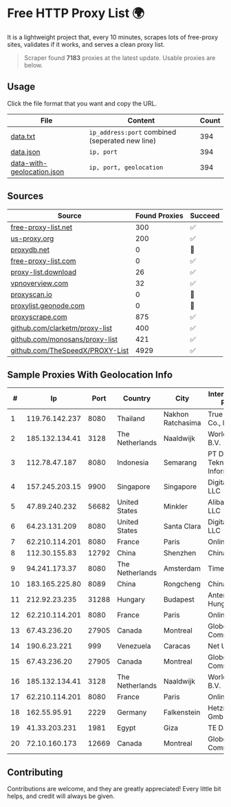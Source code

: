 
# Free HTTP Proxy List 🌍

It is a lightweight project that, every 10 minutes, scrapes lots of free-proxy sites, validates if it works, and serves a clean proxy list.


> Scraper found **7183** proxies at the latest update. Usable proxies are below.

## Usage

Click the file format that you want and copy the URL.


|File|Content|Count|
|----|-------|-----|
|[data.txt](https://raw.githubusercontent.com/themiralay/Proxy-List-World/master/data.txt)|`ip_address:port` combined (seperated new line)|394|
|[data.json](https://raw.githubusercontent.com/themiralay/Proxy-List-World/master/data.json)|`ip, port`|394|
|[data-with-geolocation.json](https://raw.githubusercontent.com/themiralay/Proxy-List-World/master/data-with-geolocation.json)|`ip, port, geolocation`|394|

## Sources

|Source|Found Proxies|Succeed|
|------|-------------|-------|
|[free-proxy-list.net](https://free-proxy-list.net)|300|✅|
|[us-proxy.org](https://www.us-proxy.org)|200|✅|
|[proxydb.net](http://proxydb.net)|0|🚫|
|[free-proxy-list.com](https://free-proxy-list.com/?page=&port=&type%5B%5D=http&type%5B%5D=https&up_time=0&search=Search)|0|✅|
|[proxy-list.download](https://www.proxy-list.download/HTTP)|26|✅|
|[vpnoverview.com](https://vpnoverview.com/privacy/anonymous-browsing/free-proxy-servers)|32|✅|
|[proxyscan.io](https://www.proxyscan.io)|0|🚫|
|[proxylist.geonode.com](https://proxylist.geonode.com/api/proxy-list?limit=300&page=1&sort_by=lastChecked&sort_type=desc&protocols=http,https)|0|🚫|
|[proxyscrape.com](https://api.proxyscrape.com/v2/?request=displayproxies&protocol=http&timeout=10000&country=all&ssl=all&anonymity=all)|875|✅|
|[github.com/clarketm/proxy-list](https://raw.githubusercontent.com/clarketm/proxy-list/master/proxy-list-raw.txt)|400|✅|
|[github.com/monosans/proxy-list](https://raw.githubusercontent.com/monosans/proxy-list/main/proxies/http.txt)|421|✅|
|[github.com/TheSpeedX/PROXY-List](https://raw.githubusercontent.com/TheSpeedX/PROXY-List/master/http.txt)|4929|✅|


## Sample Proxies With Geolocation Info

|#|Ip|Port|Country|City|Internet Service Provider|
|-|--|----|-------|----|-------------------------|
|1|119.76.142.237|8080|Thailand|Nakhon Ratchasima|True Internet Co., Ltd.|
|2|185.132.134.41|3128|The Netherlands|Naaldwijk|WorldStream B.V.|
|3|112.78.47.187|8080|Indonesia|Semarang|PT DES Teknologi Informasi|
|4|157.245.203.15|9900|Singapore|Singapore|DigitalOcean, LLC|
|5|47.89.240.232|56682|United States|Minkler|Alibaba.com LLC|
|6|64.23.131.209|8080|United States|Santa Clara|DigitalOcean, LLC|
|7|62.210.114.201|8080|France|Paris|Online SAS|
|8|112.30.155.83|12792|China|Shenzhen|China Mobile|
|9|94.241.173.37|8080|The Netherlands|Amsterdam|TimeWeb Ltd.|
|10|183.165.225.80|8089|China|Rongcheng|Chinanet|
|11|212.92.23.235|31288|Hungary|Budapest|Antenna Hungaria|
|12|62.210.114.201|8080|France|Paris|Online SAS|
|13|67.43.236.20|27905|Canada|Montreal|GloboTech Communications|
|14|190.6.23.221|999|Venezuela|Caracas|Net Uno|
|15|67.43.236.20|27905|Canada|Montreal|GloboTech Communications|
|16|185.132.134.41|3128|The Netherlands|Naaldwijk|WorldStream B.V.|
|17|62.210.114.201|8080|France|Paris|Online SAS|
|18|162.55.95.91|2229|Germany|Falkenstein|Hetzner Online GmbH|
|19|41.33.203.231|1981|Egypt|Giza|TE Data|
|20|72.10.160.173|12669|Canada|Montreal|GloboTech Communications|



## Contributing

Contributions are welcome, and they are greatly appreciated! Every
little bit helps, and credit will always be given.

